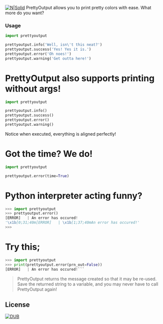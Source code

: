 [![N|Solid](https://www.python.org/static/community_logos/python-powered-w-100x40.png)](https://www.python.org/)
PrettyOutput allows you to print pretty colors with ease. What more do you want?

### Usage
```py
import prettyoutput

prettyoutput.info('Well, isn\'t this neat?')
prettyoutput.success('Yes! Yes it is.')
prettyoutput.error('Oh noes!')
prettyoutput.warning('Get outta here!')
```

# PrettyOutput also supports printing without args!
```py
import prettyoutput

prettyoutput.info()
prettyoutput.success()
prettyoutput.error()
prettyoutput.warning()
```

Notice when executed, everything is aligned perfectly!

# Got the time? We do!
```py
import prettyoutput

prettyoutput.error(time=True)
```

# Python interpreter acting funny?
```py
>>> import prettyoutput
>>> prettyoutput.error()
[ERROR]   | An error has occured!
'\x1b[0;31;40m[ERROR]   | \x1b[1;37;40mAn error has occured!'
>>>
```
# Try this;
```py
>>> import prettyoutput
>>> print(prettyoutput.error(prn_out=False))
[ERROR]   | An error has occured!```
```
> PrettyOutput returns the message created so that it may be re-used.
> Save the returned string to a variable, and you may never have to call
> PrettyOutput again!

License
----

[![DUB](https://img.shields.io/dub/l/vibe-d.svg)](https://github.com/Aareon/Tipsy/blob/master/LICENSE)
